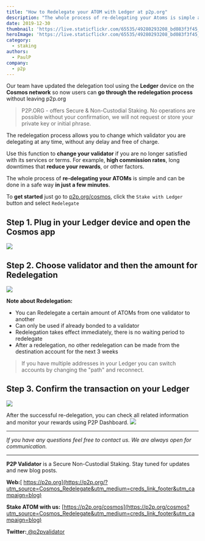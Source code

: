 ```yaml
---
title: "How to Redelegate your ATOM with Ledger at p2p.org"
description: "The whole process of re-delegating your Atoms is simple and can be done in a safe way in just a few minutes. Use this function to change your validator if you are no longer satisfied with its services or terms."
date: 2019-12-30
thumbnail: 'https://live.staticflickr.com/65535/49280293208_bd083f3f45_o.png'
heroImage: 'https://live.staticflickr.com/65535/49280293208_bd083f3f45_o.png'
category:
  - staking
authors:
  - PaulP
company:
  - p2p
---
```




Our team have updated the delegation tool using the **Ledger** device on the **Cosmos network** so now users can **go through the redelegation process** without leaving p2p.org

> P2P.ORG - offers Secure & Non-Custodial Staking. No operations are possible without your confirmation, we will not request or store your private key or initial phrase. 

The redelegation process allows you to change which validator you are delegating at any time, without any delay and free of charge.

Use this function to **change your validator** if you are no longer satisfied with its services or terms. For example, **high commission rates**, long downtimes that **reduce your rewards**, or other factors.

The whole process of **re-delegating your ATOMs** is simple and can be done in a safe way **in just a few minutes**.

To **get started** just go to [p2p.org/cosmos](https://p2p.org/cosmos?utm_source=Cosmos_Redelegate&utm_medium=creds_link&utm_campaign=blog), click the `Stake with Ledger` button and select `Redelegate`

## Step 1. Plug in your Ledger device and open the Cosmos app

![](https://live.staticflickr.com/65535/49126466637_765480cf72_o.png")

## Step 2. Choose validator and then the amount for Redelegation

![](https://live.staticflickr.com/65535/49298336582_79057a7142_o.jpg")

**Note about Redelegation:**
- You can Redelegate a certain amount of ATOMs from one validator to another
- Can only be used if already bonded to a validator
- Redelegation takes effect immediately, there is no waiting period to redelegate
- After a redelegation, no other redelegation can be made from the destination account for the next 3 weeks

> If you have multiple addresses in your Ledger you can switch accounts by changing the "path" and reconnect.


## Step 3. Confirm the transaction on your Ledger 

![](https://live.staticflickr.com/65535/49297697943_2fb36b526c_o.jpg")

After the successful re-delegation, you can check all related information and monitor your rewards using P2P Dashboard.
![](https://live.staticflickr.com/65535/49126046203_ec302b1e21_o.png")


------

*If you have any questions feel free to contact us. We are always open for communication.*

------

**P2P Validator** is a Secure Non-Custodial Staking. Stay tuned for updates and new blog posts.

**Web:**[ https://p2p.org](https://p2p.org/?utm_source=Cosmos_Redelegate&utm_medium=creds_link_footer&utm_campaign=blog)

**Stake ATOM with us:** [https://p2p.org/cosmos](https://p2p.org/cosmos?utm_source=Cosmos_Redelegate&utm_medium=creds_link_footer&utm_campaign=blog)

**Twitter:**[ @p2pvalidator](https://twitter.com/p2pvalidator)
